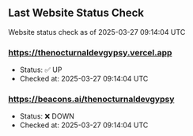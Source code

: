 ## Last Website Status Check

<!-- GitHub Action will update the section below -->
Website status check as of 2025-03-27 09:14:04 UTC

### https://thenocturnaldevgypsy.vercel.app
- Status: ✅ UP
- Checked at: 2025-03-27 09:14:04 UTC

### https://beacons.ai/thenocturnaldevgypsy
- Status: ❌ DOWN
- Checked at: 2025-03-27 09:14:04 UTC


<!-- End of GitHub Action update section -->
